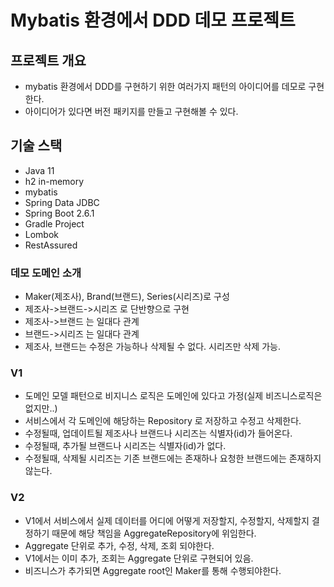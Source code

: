 # Mybatis 환경에서 DDD 데모 프로젝트

## 프로젝트 개요
* mybatis 환경에서 DDD를 구현하기 위한 여러가지 패턴의 아이디어를 데모로 구현한다.
* 아이디어가 있다면 버전 패키지를 만들고 구현해볼 수 있다.

## 기술 스택
* Java 11
* h2 in-memory
* mybatis
* Spring Data JDBC
* Spring Boot 2.6.1
* Gradle Project
* Lombok
* RestAssured

### 데모 도메인 소개
* Maker(제조사), Brand(브랜드), Series(시리즈)로 구성
* 제조사->브랜드->시리즈 로 단반향으로 구현
* 제조사->브랜드 는 일대다 관계
* 브랜드->시리즈 는 일대다 관계
* 제조사, 브랜드는 수정은 가능하나 삭제될 수 없다. 시리즈만 삭제 가능.

### V1
* 도메인 모델 패턴으로 비지니스 로직은 도메인에 있다고 가정(실제 비즈니스로직은 없지만..)
* 서비스에서 각 도메인에 해당하는 Repository 로 저장하고 수정고 삭제한다.
* 수정될때, 업데이트될 제조사나 브랜드나 시리즈는 식별자(id)가 들어온다.
* 수정될때, 추가될 브랜드나 시리즈는 식별자(id)가 없다.
* 수정될때, 삭제될 시리즈는 기존 브랜드에는 존재하나 요청한 브랜드에는 존재하지 않는다.

### V2
* V1에서 서비스에서 실제 데이터를 어디에 어떻게 저장할지, 수정할지, 삭제할지 결정하기 때문에 해당 책임을 AggregateRepository에 위임한다.
* Aggregate 단위로 추가, 수정, 삭제, 조회 되야한다.
* V1에서는 이미 추가, 조회는 Aggregate 단위로 구현되어 있음.
* 비즈니스가 추가되면 Aggregate root인 Maker를 통해 수행되야한다.
